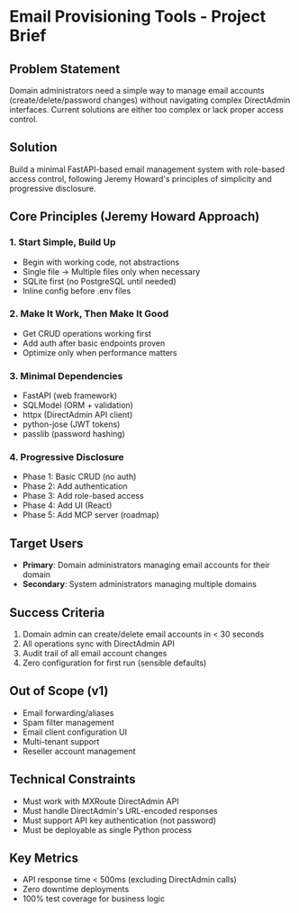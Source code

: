 # Email Provisioning Tools - Project Brief

## Problem Statement
Domain administrators need a simple way to manage email accounts (create/delete/password changes) without navigating complex DirectAdmin interfaces. Current solutions are either too complex or lack proper access control.

## Solution
Build a minimal FastAPI-based email management system with role-based access control, following Jeremy Howard's principles of simplicity and progressive disclosure.

## Core Principles (Jeremy Howard Approach)

### 1. **Start Simple, Build Up**
- Begin with working code, not abstractions
- Single file → Multiple files only when necessary
- SQLite first (no PostgreSQL until needed)
- Inline config before .env files

### 2. **Make It Work, Then Make It Good**
- Get CRUD operations working first
- Add auth after basic endpoints proven
- Optimize only when performance matters

### 3. **Minimal Dependencies**
- FastAPI (web framework)
- SQLModel (ORM + validation)
- httpx (DirectAdmin API client)
- python-jose (JWT tokens)
- passlib (password hashing)

### 4. **Progressive Disclosure**
- Phase 1: Basic CRUD (no auth)
- Phase 2: Add authentication
- Phase 3: Add role-based access
- Phase 4: Add UI (React)
- Phase 5: Add MCP server (roadmap)

## Target Users
- **Primary**: Domain administrators managing email accounts for their domain
- **Secondary**: System administrators managing multiple domains

## Success Criteria
1. Domain admin can create/delete email accounts in < 30 seconds
2. All operations sync with DirectAdmin API
3. Audit trail of all email account changes
4. Zero configuration for first run (sensible defaults)

## Out of Scope (v1)
- Email forwarding/aliases
- Spam filter management
- Email client configuration UI
- Multi-tenant support
- Reseller account management

## Technical Constraints
- Must work with MXRoute DirectAdmin API
- Must handle DirectAdmin's URL-encoded responses
- Must support API key authentication (not password)
- Must be deployable as single Python process

## Key Metrics
- API response time < 500ms (excluding DirectAdmin calls)
- Zero downtime deployments
- 100% test coverage for business logic
